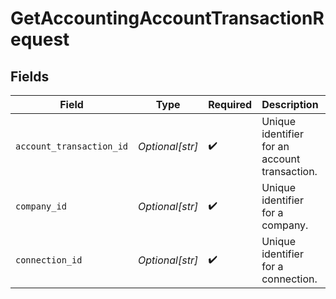 # GetAccountingAccountTransactionRequest


## Fields

| Field                                         | Type                                          | Required                                      | Description                                   | Example                                       |
| --------------------------------------------- | --------------------------------------------- | --------------------------------------------- | --------------------------------------------- | --------------------------------------------- |
| `account_transaction_id`                      | *Optional[str]*                               | :heavy_check_mark:                            | Unique identifier for an account transaction. |                                               |
| `company_id`                                  | *Optional[str]*                               | :heavy_check_mark:                            | Unique identifier for a company.              | 8a210b68-6988-11ed-a1eb-0242ac120002          |
| `connection_id`                               | *Optional[str]*                               | :heavy_check_mark:                            | Unique identifier for a connection.           | 2e9d2c44-f675-40ba-8049-353bfcb5e171          |
